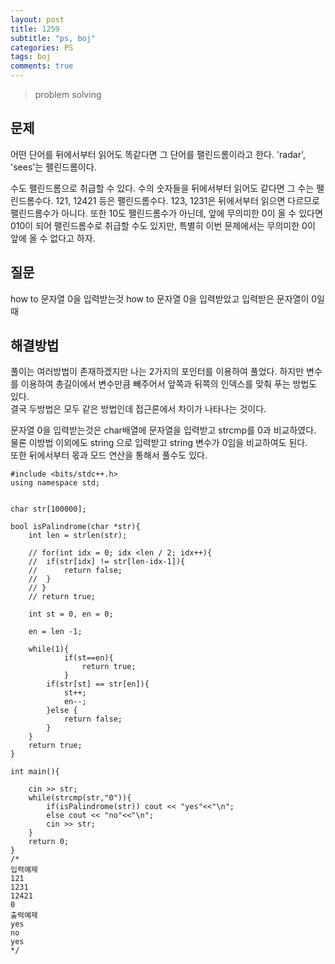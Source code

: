 ```yaml
---
layout: post
title: 1259
subtitle: "ps, boj"
categories: PS
tags: boj
comments: true
---
```

> problem solving

## 문제
어떤 단어를 뒤에서부터 읽어도 똑같다면 그 단어를 팰린드롬이라고 한다. 'radar', 'sees'는 팰린드롬이다.

수도 팰린드롬으로 취급할 수 있다. 수의 숫자들을 뒤에서부터 읽어도 같다면 그 수는 팰린드롬수다. 121, 12421 등은 팰린드롬수다. 123, 1231은 뒤에서부터 읽으면 다르므로 팰린드롬수가 아니다. 또한 10도 팰린드롬수가 아닌데, 앞에 무의미한 0이 올 수 있다면 010이 되어 팰린드롬수로 취급할 수도 있지만, 특별히 이번 문제에서는 무의미한 0이 앞에 올 수 없다고 하자.

## 질문
  how to 문자열 0을 입력받는것
  how to 문자열 0을 입력받았고 입력받은 문자열이 0일때
  
## 해결방법
  풀이는 여러방법이 존재하겠지만 나는 2가지의 포인터를 이용하여 풀었다. 하지만 변수를 이용하여 총길이에서 변수만큼 빼주어서 앞쪽과 뒤쪽의 인덱스를 맞춰 푸는 방법도 있다.    
  결국 두방법은 모두 같은 방법인데 접근론에서 차이가 나타나는 것이다.

  문자열 0을 입력받는것은 char배열에 문자열을 입력받고 strcmp를 0과 비교하였다.   
  물론 이방법 이외에도 string 으로 입력받고 string 변수가 0임을 비교하여도 된다.   
  또한 뒤에서부터 몫과 모드 연산을 통해서 풀수도 있다.    
~~~
#include <bits/stdc++.h>
using namespace std;


char str[100000];

bool isPalindrome(char *str){
	int len = strlen(str);

	// for(int idx = 0; idx <len / 2; idx++){
	// 	if(str[idx] != str[len-idx-1]){
	// 		return false;
	// 	}
	// }
	// return true;

	int st = 0, en = 0;

	en = len -1;

	while(1){
			if(st==en){
				return true;
			}
		if(str[st] == str[en]){
			st++;
			en--;
		}else {
			return false;
		}
	}
	return true;
}

int main(){
	
	cin >> str;
	while(strcmp(str,"0")){
		if(isPalindrome(str)) cout << "yes"<<"\n";
		else cout << "no"<<"\n";
		cin >> str;
	}
	return 0;
}
/*
입력예제
121
1231
12421
0
출력예제
yes
no
yes
*/

~~~


